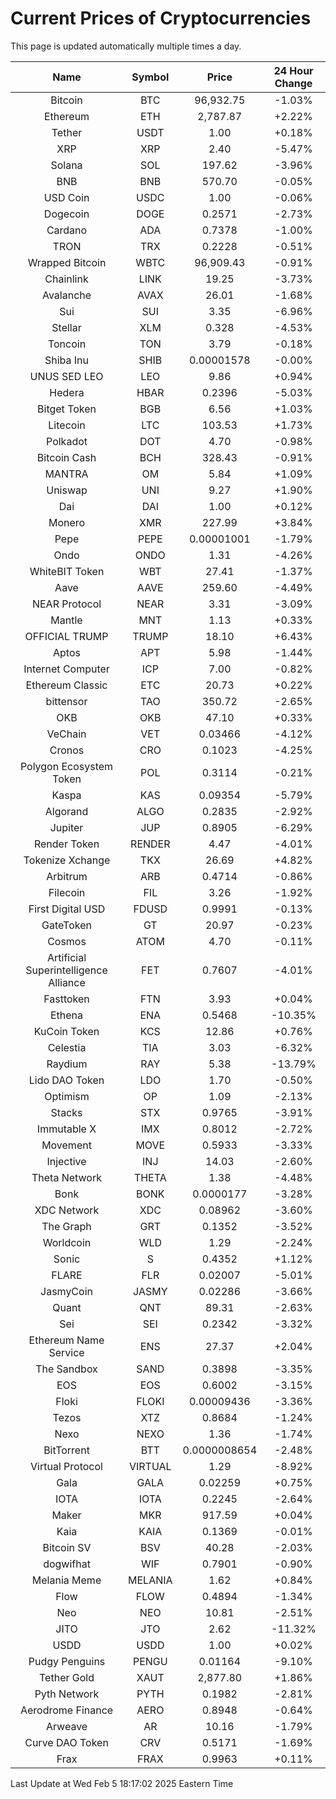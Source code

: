 # Current Prices of Cryptocurrencies
This page is updated automatically multiple times a day.

| Name | Symbol | Price | 24 Hour Change |
| :---: |:---:| :---: | :---: |
| Bitcoin | BTC | 96,932.75 | -1.03% |
| Ethereum | ETH | 2,787.87 | +2.22% |
| Tether | USDT | 1.00 | +0.18% |
| XRP | XRP | 2.40 | -5.47% |
| Solana | SOL | 197.62 | -3.96% |
| BNB | BNB | 570.70 | -0.05% |
| USD Coin | USDC | 1.00 | -0.06% |
| Dogecoin | DOGE | 0.2571 | -2.73% |
| Cardano | ADA | 0.7378 | -1.00% |
| TRON | TRX | 0.2228 | -0.51% |
| Wrapped Bitcoin | WBTC | 96,909.43 | -0.91% |
| Chainlink | LINK | 19.25 | -3.73% |
| Avalanche | AVAX | 26.01 | -1.68% |
| Sui | SUI | 3.35 | -6.96% |
| Stellar | XLM | 0.328 | -4.53% |
| Toncoin | TON | 3.79 | -0.18% |
| Shiba Inu | SHIB | 0.00001578 | -0.00% |
| UNUS SED LEO | LEO | 9.86 | +0.94% |
| Hedera | HBAR | 0.2396 | -5.03% |
| Bitget Token | BGB | 6.56 | +1.03% |
| Litecoin | LTC | 103.53 | +1.73% |
| Polkadot | DOT | 4.70 | -0.98% |
| Bitcoin Cash | BCH | 328.43 | -0.91% |
| MANTRA | OM | 5.84 | +1.09% |
| Uniswap | UNI | 9.27 | +1.90% |
| Dai | DAI | 1.00 | +0.12% |
| Monero | XMR | 227.99 | +3.84% |
| Pepe | PEPE | 0.00001001 | -1.79% |
| Ondo | ONDO | 1.31 | -4.26% |
| WhiteBIT Token | WBT | 27.41 | -1.37% |
| Aave | AAVE | 259.60 | -4.49% |
| NEAR Protocol | NEAR | 3.31 | -3.09% |
| Mantle | MNT | 1.13 | +0.33% |
| OFFICIAL TRUMP | TRUMP | 18.10 | +6.43% |
| Aptos | APT | 5.98 | -1.44% |
| Internet Computer | ICP | 7.00 | -0.82% |
| Ethereum Classic | ETC | 20.73 | +0.22% |
| bittensor | TAO | 350.72 | -2.65% |
| OKB | OKB | 47.10 | +0.33% |
| VeChain | VET | 0.03466 | -4.12% |
| Cronos | CRO | 0.1023 | -4.25% |
| Polygon Ecosystem Token | POL | 0.3114 | -0.21% |
| Kaspa | KAS | 0.09354 | -5.79% |
| Algorand | ALGO | 0.2835 | -2.92% |
| Jupiter | JUP | 0.8905 | -6.29% |
| Render Token | RENDER | 4.47 | -4.01% |
| Tokenize Xchange | TKX | 26.69 | +4.82% |
| Arbitrum | ARB | 0.4714 | -0.86% |
| Filecoin | FIL | 3.26 | -1.92% |
| First Digital USD | FDUSD | 0.9991 | -0.13% |
| GateToken | GT | 20.97 | -0.23% |
| Cosmos | ATOM | 4.70 | -0.11% |
| Artificial Superintelligence Alliance | FET | 0.7607 | -4.01% |
| Fasttoken | FTN | 3.93 | +0.04% |
| Ethena | ENA | 0.5468 | -10.35% |
| KuCoin Token | KCS | 12.86 | +0.76% |
| Celestia | TIA | 3.03 | -6.32% |
| Raydium | RAY | 5.38 | -13.79% |
| Lido DAO Token | LDO | 1.70 | -0.50% |
| Optimism | OP | 1.09 | -2.13% |
| Stacks | STX | 0.9765 | -3.91% |
| Immutable X | IMX | 0.8012 | -2.72% |
| Movement | MOVE | 0.5933 | -3.33% |
| Injective | INJ | 14.03 | -2.60% |
| Theta Network | THETA | 1.38 | -4.48% |
| Bonk | BONK | 0.0000177 | -3.28% |
| XDC Network | XDC | 0.08962 | -3.60% |
| The Graph | GRT | 0.1352 | -3.52% |
| Worldcoin | WLD | 1.29 | -2.24% |
| Sonic | S | 0.4352 | +1.12% |
| FLARE | FLR | 0.02007 | -5.01% |
| JasmyCoin | JASMY | 0.02286 | -3.66% |
| Quant | QNT | 89.31 | -2.63% |
| Sei | SEI | 0.2342 | -3.32% |
| Ethereum Name Service | ENS | 27.37 | +2.04% |
| The Sandbox | SAND | 0.3898 | -3.35% |
| EOS | EOS | 0.6002 | -3.15% |
| Floki | FLOKI | 0.00009436 | -3.36% |
| Tezos | XTZ | 0.8684 | -1.24% |
| Nexo | NEXO | 1.36 | -1.74% |
| BitTorrent | BTT | 0.0000008654 | -2.48% |
| Virtual Protocol | VIRTUAL | 1.29 | -8.92% |
| Gala | GALA | 0.02259 | +0.75% |
| IOTA | IOTA | 0.2245 | -2.64% |
| Maker | MKR | 917.59 | +0.04% |
| Kaia | KAIA | 0.1369 | -0.01% |
| Bitcoin SV | BSV | 40.28 | -2.03% |
| dogwifhat | WIF | 0.7901 | -0.90% |
| Melania Meme | MELANIA | 1.62 | +0.84% |
| Flow | FLOW | 0.4894 | -1.34% |
| Neo | NEO | 10.81 | -2.51% |
| JITO | JTO | 2.62 | -11.32% |
| USDD | USDD | 1.00 | +0.02% |
| Pudgy Penguins | PENGU | 0.01164 | -9.10% |
| Tether Gold | XAUT | 2,877.80 | +1.86% |
| Pyth Network | PYTH | 0.1982 | -2.81% |
| Aerodrome Finance | AERO | 0.8948 | -0.64% |
| Arweave | AR | 10.16 | -1.79% |
| Curve DAO Token | CRV | 0.5171 | -1.69% |
| Frax | FRAX | 0.9963 | +0.11% |

Last Update at Wed Feb  5 18:17:02 2025 Eastern Time